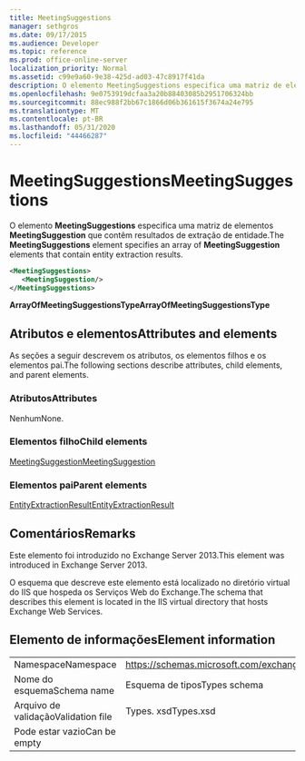 ```yaml
---
title: MeetingSuggestions
manager: sethgros
ms.date: 09/17/2015
ms.audience: Developer
ms.topic: reference
ms.prod: office-online-server
localization_priority: Normal
ms.assetid: c99e9a60-9e38-425d-ad03-47c8917f41da
description: O elemento MeetingSuggestions especifica uma matriz de elementos MeetingSuggestion que contêm resultados de extração de entidade.
ms.openlocfilehash: 9e0753919dcfaa3a20b88403085b2951706324bb
ms.sourcegitcommit: 88ec988f2bb67c1866d06b361615f3674a24e795
ms.translationtype: MT
ms.contentlocale: pt-BR
ms.lasthandoff: 05/31/2020
ms.locfileid: "44466287"
---
```

# <a name="meetingsuggestions"></a><span data-ttu-id="4cdbb-103">MeetingSuggestions</span><span class="sxs-lookup"><span data-stu-id="4cdbb-103">MeetingSuggestions</span></span>

<span data-ttu-id="4cdbb-104">O elemento **MeetingSuggestions** especifica uma matriz de elementos **MeetingSuggestion** que contêm resultados de extração de entidade.</span><span class="sxs-lookup"><span data-stu-id="4cdbb-104">The **MeetingSuggestions** element specifies an array of **MeetingSuggestion** elements that contain entity extraction results.</span></span> 
  
```XML
<MeetingSuggestions>
   <MeetingSuggestion/>
</MeetingSuggestions>
```

 <span data-ttu-id="4cdbb-105">**ArrayOfMeetingSuggestionsType**</span><span class="sxs-lookup"><span data-stu-id="4cdbb-105">**ArrayOfMeetingSuggestionsType**</span></span>
## <a name="attributes-and-elements"></a><span data-ttu-id="4cdbb-106">Atributos e elementos</span><span class="sxs-lookup"><span data-stu-id="4cdbb-106">Attributes and elements</span></span>

<span data-ttu-id="4cdbb-107">As seções a seguir descrevem os atributos, os elementos filhos e os elementos pai.</span><span class="sxs-lookup"><span data-stu-id="4cdbb-107">The following sections describe attributes, child elements, and parent elements.</span></span>
  
### <a name="attributes"></a><span data-ttu-id="4cdbb-108">Atributos</span><span class="sxs-lookup"><span data-stu-id="4cdbb-108">Attributes</span></span>

<span data-ttu-id="4cdbb-109">Nenhum</span><span class="sxs-lookup"><span data-stu-id="4cdbb-109">None.</span></span>
  
### <a name="child-elements"></a><span data-ttu-id="4cdbb-110">Elementos filho</span><span class="sxs-lookup"><span data-stu-id="4cdbb-110">Child elements</span></span>

[<span data-ttu-id="4cdbb-111">MeetingSuggestion</span><span class="sxs-lookup"><span data-stu-id="4cdbb-111">MeetingSuggestion</span></span>](meetingsuggestion.md)
  
### <a name="parent-elements"></a><span data-ttu-id="4cdbb-112">Elementos pai</span><span class="sxs-lookup"><span data-stu-id="4cdbb-112">Parent elements</span></span>

[<span data-ttu-id="4cdbb-113">EntityExtractionResult</span><span class="sxs-lookup"><span data-stu-id="4cdbb-113">EntityExtractionResult</span></span>](entityextractionresult.md)
  
## <a name="remarks"></a><span data-ttu-id="4cdbb-114">Comentários</span><span class="sxs-lookup"><span data-stu-id="4cdbb-114">Remarks</span></span>

<span data-ttu-id="4cdbb-115">Este elemento foi introduzido no Exchange Server 2013.</span><span class="sxs-lookup"><span data-stu-id="4cdbb-115">This element was introduced in Exchange Server 2013.</span></span>
  
<span data-ttu-id="4cdbb-116">O esquema que descreve este elemento está localizado no diretório virtual do IIS que hospeda os Serviços Web do Exchange.</span><span class="sxs-lookup"><span data-stu-id="4cdbb-116">The schema that describes this element is located in the IIS virtual directory that hosts Exchange Web Services.</span></span>
  
## <a name="element-information"></a><span data-ttu-id="4cdbb-117">Elemento de informações</span><span class="sxs-lookup"><span data-stu-id="4cdbb-117">Element information</span></span>

|||
|:-----|:-----|
|<span data-ttu-id="4cdbb-118">Namespace</span><span class="sxs-lookup"><span data-stu-id="4cdbb-118">Namespace</span></span>  <br/> |https://schemas.microsoft.com/exchange/services/2006/types  <br/> |
|<span data-ttu-id="4cdbb-119">Nome do esquema</span><span class="sxs-lookup"><span data-stu-id="4cdbb-119">Schema name</span></span>  <br/> |<span data-ttu-id="4cdbb-120">Esquema de tipos</span><span class="sxs-lookup"><span data-stu-id="4cdbb-120">Types schema</span></span>  <br/> |
|<span data-ttu-id="4cdbb-121">Arquivo de validação</span><span class="sxs-lookup"><span data-stu-id="4cdbb-121">Validation file</span></span>  <br/> |<span data-ttu-id="4cdbb-122">Types. xsd</span><span class="sxs-lookup"><span data-stu-id="4cdbb-122">Types.xsd</span></span>  <br/> |
|<span data-ttu-id="4cdbb-123">Pode estar vazio</span><span class="sxs-lookup"><span data-stu-id="4cdbb-123">Can be empty</span></span>  <br/> ||
   

